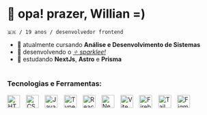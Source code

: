 # 👋 opa! prazer, Willian =)
 
<code>🇧🇷 / 19 anos / desenvolvedor frontend</code>

- 👾 atualmente cursando <strong>Análise e Desenvolvimento de Sistemas</strong>
- 💾 desenvolvendo o [_✧ sparklee!_](https://github.com/zendevdev/sparklee)
- 📖 estudando <strong>NextJs</strong>, <strong>Astro</strong> e <strong>Prisma</strong>
#
### Tecnologias e Ferramentas:

<img src="https://github.com/zendevdev/zendevdev/assets/128332201/b7fd1893-5e51-4df1-810d-c15b448af55c" height="30" alt="HTML"/>⠀
<img src="https://github.com/zendevdev/zendevdev/assets/128332201/c50921d7-12d6-4641-baae-d4eed74aa3db" height="30" alt="CSS"/>⠀
<img src="https://github.com/zendevdev/zendevdev/assets/128332201/db6ddbe0-7cb8-45e2-a509-9503f9be7526" height="30" alt="JavaScript"/>⠀
<img src="https://github.com/zendevdev/zendevdev/assets/128332201/dfe74ef1-1a97-4250-a7ea-3a4351f8b64e" height="30" alt="TypeScript"/>⠀
<img src="https://github.com/zendevdev/zendevdev/assets/128332201/fc24c791-0f41-491f-b402-87e9c7eded16" height="30" alt="React"/>⠀
<img src="https://github.com/zenvv/zenvv/assets/128332201/8fd3514a-8794-410c-ac83-69790615f030" height="30" alt="NextJS"/>⠀
<img src="https://github.com/zendevdev/zendevdev/assets/128332201/269b63f2-fc7f-4e68-8a92-46431a6de344" height="30" alt="Vite"/>⠀
<img src="https://github.com/zendevdev/zendevdev/assets/128332201/53473830-2727-412a-963c-d85b94bf0f5b" height="30" alt="Firebase"/>⠀
<img src="https://github.com/zendevdev/zendevdev/assets/128332201/a8e821d2-dcd2-4339-afd6-56d3b81b02fc" height="30" alt="TailwindCSS"/>⠀
<img src="https://github.com/zendevdev/zendevdev/assets/128332201/36a788ec-1c6f-4358-b3e2-c0579b1cd819" height="30" alt="Figma"/>
